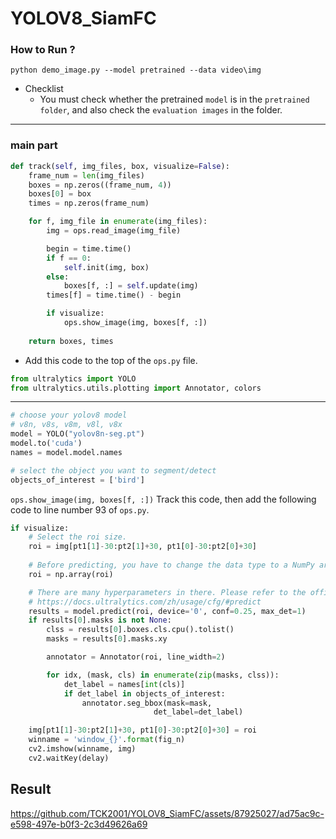 # YOLOV8_SiamFC
### How to Run ?
```shell
python demo_image.py --model pretrained --data video\img
```
+ Checklist
  + You must check whether the pretrained `model` is in the `pretrained folder`, and also check the `evaluation images` in the folder.
----
### main part
```python
def track(self, img_files, box, visualize=False):
    frame_num = len(img_files)
    boxes = np.zeros((frame_num, 4))
    boxes[0] = box
    times = np.zeros(frame_num)

    for f, img_file in enumerate(img_files):
        img = ops.read_image(img_file)

        begin = time.time()
        if f == 0:
            self.init(img, box)
        else:
            boxes[f, :] = self.update(img)
        times[f] = time.time() - begin

        if visualize:
            ops.show_image(img, boxes[f, :])
            
    return boxes, times
```
+ Add this code to the top of the `ops.py` file.
```python
from ultralytics import YOLO
from ultralytics.utils.plotting import Annotator, colors
```
----
```python
# choose your yolov8 model
# v8n, v8s, v8m, v8l, v8x
model = YOLO("yolov8n-seg.pt")
model.to('cuda')
names = model.model.names

# select the object you want to segment/detect
objects_of_interest = ['bird']
```
`ops.show_image(img, boxes[f, :])` Track this code, then add the following code to line number 93 of `ops.py`.
```python
if visualize:
    # Select the roi size.
    roi = img[pt1[1]-30:pt2[1]+30, pt1[0]-30:pt2[0]+30]
    
    # Before predicting, you have to change the data type to a NumPy array.
    roi = np.array(roi)

    # There are many hyperparameters in there. Please refer to the official website.
    # https://docs.ultralytics.com/zh/usage/cfg/#predict
    results = model.predict(roi, device='0', conf=0.25, max_det=1)
    if results[0].masks is not None:
        clss = results[0].boxes.cls.cpu().tolist()
        masks = results[0].masks.xy

        annotator = Annotator(roi, line_width=2)

        for idx, (mask, cls) in enumerate(zip(masks, clss)):
            det_label = names[int(cls)]
            if det_label in objects_of_interest:
                annotator.seg_bbox(mask=mask,
                                det_label=det_label)

    img[pt1[1]-30:pt2[1]+30, pt1[0]-30:pt2[0]+30] = roi
    winname = 'window_{}'.format(fig_n)
    cv2.imshow(winname, img)
    cv2.waitKey(delay)
```
## Result
https://github.com/TCK2001/YOLOV8_SiamFC/assets/87925027/ad75ac9c-e598-497e-b0f3-2c3d49626a69
